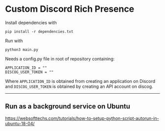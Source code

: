 # Custom Discord Rich Presence

Install dependencies with

`pip install -r dependencies.txt`

Run with

`python3 main.py`

Needs a config.py file in root of repository containing:

```
APPLICATION_ID = ""
DISCOG_USER_TOKEN = ""
```

Where `APPLICATION_ID` is obtained from creating an application on Discord and `DISCOG_USER_TOKEN` is obtained by creating an API account on discog.

---
## Run as a background service on Ubuntu

https://websofttechs.com/tutorials/how-to-setup-python-script-autorun-in-ubuntu-18-04/